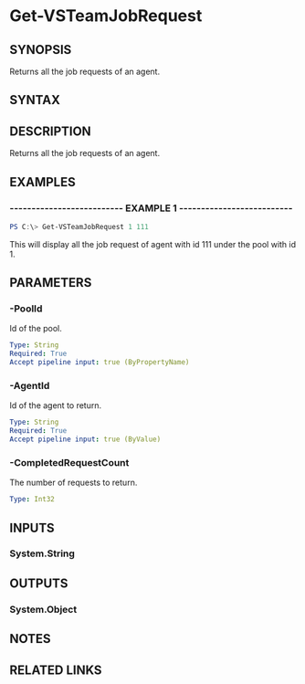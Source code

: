 


# Get-VSTeamJobRequest

## SYNOPSIS

Returns all the job requests of an agent.

## SYNTAX

## DESCRIPTION

Returns all the job requests of an agent.

## EXAMPLES

### -------------------------- EXAMPLE 1 --------------------------

```PowerShell
PS C:\> Get-VSTeamJobRequest 1 111
```

This will display all the job request of agent with id 111 under the pool with id 1.

## PARAMETERS

### -PoolId

Id of the pool.

```yaml
Type: String
Required: True
Accept pipeline input: true (ByPropertyName)
```

### -AgentId

Id of the agent to return.

```yaml
Type: String
Required: True
Accept pipeline input: true (ByValue)
```

### -CompletedRequestCount

The number of requests to return.

```yaml
Type: Int32
```

## INPUTS

### System.String

## OUTPUTS

### System.Object

## NOTES

## RELATED LINKS

